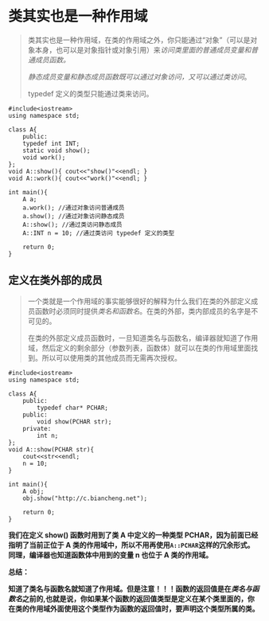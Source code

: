 # 类其实也是一种作用域

> 类其实也是一种作用域，在类的作用域之外，你只能通过“对象”（可以是对象本身，也可以是对象指针或对象引用）来*访问类里面的普通成员变量和普通成员函数。*
>
> *静态成员变量和静态成员函数既可以通过对象访问，又可以通过类访问*。
>
> typedef 定义的类型只能通过类来访问。

```
#include<iostream>
using namespace std;
 
class A{
    public:
    typedef int INT;
    static void show();
    void work();
};
void A::show(){ cout<<"show()"<<endl; }
void A::work(){ cout<<"work()"<<endl; }
 
int main(){
    A a;
    a.work(); //通过对象访问普通成员
    a.show(); //通过对象访问静态成员
    A::show(); //通过类访问静态成员
    A::INT n = 10; //通过类访问 typedef 定义的类型
 
    return 0;
}
```

## 定义在类外部的成员

> 一个类就是一个作用域的事实能够很好的解释为什么我们在类的外部定义成员函数时必须同时提供*类名和函数名*。在类的外部，类内部成员的名字是不可见的。
>
> 在类的外部定义成员函数时，一旦知道类名与函数名，编译器就知道了作用域，然后定义的剩余部分（参数列表，函数体）就可以在类的作用域里面找到。所以可以使用类的其他成员而无需再次授权。

```
#include<iostream>
using namespace std;
 
class A{
    public:
    	typedef char* PCHAR;
    public:
    	void show(PCHAR str);
    private:
    	int n;
};
void A::show(PCHAR str){
	cout<<str<<endl;
	n = 10;
}
 
int main(){
    A obj;
    obj.show("http://c.biancheng.net");
 
	return 0;
}
```

**我们在定义 show() 函数时用到了类 A 中定义的一种类型 PCHAR，因为前面已经指明了当前正位于 A 类的作用域中，所以不用再使用`A::PCHAR`这样的冗余形式。同理，编译器也知道函数体中用到的变量 n 也位于 A 类的作用域。**



**总结：**

**知道了类名与函数名就知道了作用域。但是注意！！！函数的返回值是在*类名与函数名*之前的,也就是说，你如果某个函数的返回值类型是定义在某个类里面的，你在类的作用域外面使用这个类型作为函数的返回值时，要声明这个类型所属的类。**

